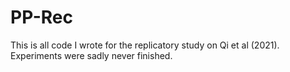 # PP-Rec

This is all code I wrote for the replicatory study on Qi et al (2021). Experiments were sadly never finished.


